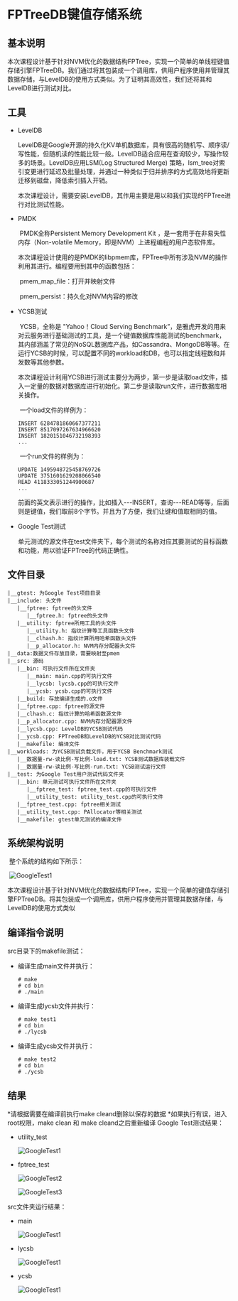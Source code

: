 # FPTreeDB键值存储系统

## 基本说明

​	本次课程设计基于针对NVM优化的数据结构FPTree，实现一个简单的单线程键值存储引擎FPTreeDB。我们通过将其包装成一个调用库，供用户程序使用并管理其数据存储，与LevelDB的使用方式类似。为了证明其高效性，我们还将其和LevelDB进行测试对比。

## 工具

- LevelDB

  ​	LevelDB是Google开源的持久化KV单机数据库，具有很高的随机写、顺序读/写性能，但随机读的性能比较一般。LevelDB适合应用在查询较少，写操作较多的场景。LevelDB应用LSM(Log Structured Merge) 策略，lsm_tree对索引变更进行延迟及批量处理，并通过一种类似于归并排序的方式高效地将更新迁移到磁盘，降低索引插入开销。

  ​	本次课程设计，需要安装LevelDB，其作用主要是用以和我们实现的FPTree进行对比测试性能。

- PMDK

  ​	 PMDK全称Persistent Memory Development Kit ，是一套用于在非易失性内存（Non-volatile Memory，即是NVM）上进程编程的用户态软件库。

  ​	本次课程设计使用的是PMDK的libpmem库，FPTree中所有涉及NVM的操作利用其进行。编程要用到其中的函数包括：

  ​	pmem_map_file：打开并映射文件

  ​	pmem_persist：持久化对NVM内容的修改

- YCSB测试

  ​	YCSB，全称是 "Yahoo！Cloud Serving Benchmark”，是雅虎开发的用来对云服务进行基础测试的工具，是一个键值数据库性能测试的benchmark，其内部涵盖了常见的NoSQL数据库产品，如Cassandra、MongoDB等等。在运行YCSB的时候，可以配置不同的workload和DB，也可以指定线程数和并发数等其他参数。

  ​	本次课程设计利用YCSB进行测试主要分为两步，第一步是读取load文件，插入一定量的数据对数据库进行初始化。第二步是读取run文件，进行数据库相关操作。

  ​	一个load文件的样例为：

  ```
  INSERT 6284781860667377211
  INSERT 8517097267634966620
  INSERT 1820151046732198393
  ...
  ```

  ​	一个run文件的样例为：

  ```
  UPDATE 1495948725458769726
  UPDATE 3751601629208066540
  READ 4118333051244900687
  ...
  ```

  ​	前面的英文表示进行的操作，比如插入---INSERT，查询---READ等等，后面则是键值，我们取前8个字节。并且为了方便，我们让键和值取相同的值。

- Google Test测试

  ​	单元测试的源文件在test文件夹下，每个测试的名称对应其要测试的目标函数和功能，用以验证FPTree的代码正确性。

## 文件目录

```
|__gtest: 为Google Test项目目录
|__include: 头文件  
   |__fptree: fptree的头文件
      |__fptree.h: fptree的头文件  
   |__utility: fptree所用工具的头文件 
      |__utility.h: 指纹计算等工具函数头文件
      |__clhash.h: 指纹计算所用哈希函数头文件
      |__p_allocator.h: NVM内存分配器头文件
|__data:数据文件存放目录，需要映射至pmem
|__src: 源码  
   |__bin: 可执行文件所在文件夹
      |__main: main.cpp的可执行文件
      |__lycsb: lycsb.cpp的可执行文件
      |__ycsb: ycsb.cpp的可执行文件
   |__build: 存放编译生成的.o文件
   |__fptree.cpp: fptree的源文件
   |__clhash.c: 指纹计算的哈希函数源文件  
   |__p_allocator.cpp: NVM内存分配器源文件
   |__lycsb.cpp: LevelDB的YCSB测试代码
   |__ycsb.cpp: FPTreeDB和LevelDB的YCSB对比测试代码
   |__makefile: 编译文件  
|__workloads: 为YCSB测试负载文件，用于YCSB Benchmark测试  
   |__数据量-rw-读比例-写比例-load.txt: YCSB测试数据库装载文件  
   |__数据量-rw-读比例-写比例-run.txt: YCSB测试运行文件  
|__test: 为Google Test用户测试代码文件夹
   |__bin: 单元测试可执行文件所在文件夹
      |__fptree_test: fptree_test.cpp的可执行文件
      |__utility_test: utility_test.cpp的可执行文件
   |__fptree_test.cpp: fptree相关测试  
   |__utility_test.cpp: PAllocator等相关测试  
   |__makefile: gtest单元测试的编译文件   
```

## 系统架构说明

​	整个系统的结构如下所示：

​	![GoogleTest1](https://github.com/kjhmh2/database418/blob/final/img/system.png)

​	本次课程设计基于针对NVM优化的数据结构FPTree，实现一个简单的键值存储引擎FPTreeDB。将其包装成一个调用库，供用户程序使用并管理其数据存储，与LevelDB的使用方式类似

## 编译指令说明

src目录下的makefile测试：

- 编译生成main文件并执行：

  ```
  # make
  # cd bin
  # ./main
  ```

- 编译生成lycsb文件并执行：

  ```
  # make test1
  # cd bin
  # ./lycsb
  ```

- 编译生成ycsb文件并执行：

  ```
  # make test2
  # cd bin
  # ./ycsb
  ```

## 结果
*请根据需要在编译前执行make cleand删除以保存的数据
*如果执行有误，进入root权限，make clean 和 make cleand之后重新编译
Google Test测试结果：

- utility_test

  ![GoogleTest1](https://github.com/kjhmh2/database418/blob/final/img/GoogleTest1.JPG)

- fptree_test

  ![GoogleTest2](https://github.com/kjhmh2/database418/blob/final/img/GoogleTest2.JPG)

  ![GoogleTest3](https://github.com/kjhmh2/database418/blob/final/img/GoogleTest3.JPG)

src文件夹运行结果：

- main

  ![GoogleTest1](https://github.com/kjhmh2/database418/blob/final/img/main.JPG)

- lycsb

  ![GoogleTest1](https://github.com/kjhmh2/database418/blob/final/img/lycsb.JPG)

- ycsb

  ![GoogleTest1](https://github.com/kjhmh2/database418/blob/final/img/ycsb.JPG)


